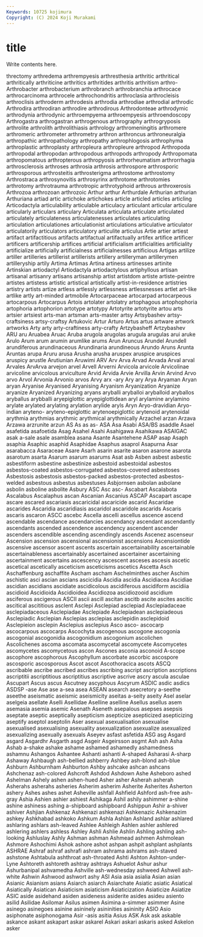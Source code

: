 ```yaml
---
Keywords: 10725 kojimura
Copyright: (C) 2024 Koji Murakami
---
```


# title

Write contents here.



threctomy
arthredema arthrempyesis arthresthesia arthritic arthritical arthritically arthriticine arthritics arthritides arthritis
arthritism arthro- Arthrobacter arthrobacterium arthrobranch arthrobranchia arthrocace arthrocarcinoma arthrocele arthrochondritis
arthroclasia arthrocleisis arthroclisis arthroderm arthrodesis arthrodia arthrodiae arthrodial arthrodic Arthrodira
arthrodiran arthrodire arthrodirous Arthrodonteae arthrodymic arthrodynia arthrodynic arthroempyema arthroempyesis arthroendoscopy
Arthrogastra arthrogastran arthrogenous arthrography arthrogryposis arthrolite arthrolith arthrolithiasis arthrology arthromeningitis
arthromere arthromeric arthrometer arthrometry arthron arthroncus arthroneuralgia arthropathic arthropathology arthropathy
arthrophlogosis arthrophyma arthroplastic arthroplasty arthropleura arthropleure arthropod Arthropoda arthropodal arthropodan
arthropodous arthropods arthropody Arthropomata arthropomatous arthropterous arthropyosis arthrorheumatism arthrorrhagia arthrosclerosis
arthroses arthrosia arthrosis arthrospore arthrosporic arthrosporous arthrosteitis arthrosterigma arthrostome arthrostomy
Arthrostraca arthrosynovitis arthrosyrinx arthrotome arthrotomies arthrotomy arthrotrauma arthrotropic arthrotyphoid arthrous
arthroxerosis Arthrozoa arthrozoan arthrozoic Arthur arthur Arthurdale Arthurian arthurian Arthuriana
artiad artic artichoke artichokes article articled articles articling Articodactyla articulability
articulable articulacy articulant articular articulare articularly articulars articulary Articulata articulata
articulate articulated articulately articulateness articulatenesses articulates articulating articulation articulationes articulationist
articulations articulative articulator articulatorily articulators articulatory articulite articulus Artie artier
artiest artifact artifactitious artifacts artifactual artifactually artifex artifice artificer artificers
artificership artifices artificial artificialism artificialities artificiality artificialize artificially artificialness artificialnesses
artificious Artigas artilize artiller artilleries artillerist artillerists artillery artilleryman artillerymen
artilleryship artily Artima Artimas Artina artiness artinesses artinite Artinskian artiodactyl
Artiodactyla artiodactylous artiphyllous artisan artisanal artisanry artisans artisanship artist artistdom
artiste artiste-peintre artistes artistess artistic artistical artistically artist-in-residence artistries artistry
artists artize artless artlessly artlessness artlessnesses artlet art-like artlike artly
art-minded artmobile Artocarpaceae artocarpad artocarpeous artocarpous Artocarpus Artois artolater artolatry
artophagous artophophoria artophoria artophorion artotype artotypy Artotyrite artotyrite artou arts
artsier artsiest arts-man artsman arts-master artsy Artsybashev artsy-craftsiness artsy-craftsy Artukovic
Artur Arturo Artus artus artware artwork artworks Arty arty arty-craftiness
arty-crafty Artzybasheff Artzybashev ARU aru Aruabea Aruac Aruba arugola arugolas
arugula arugulas arui aruke Arulo Arum arum arumin arumlike arums
Arun Aruncus Arundel Arundell arundiferous arundinaceous Arundinaria arundineous Arundo Aruns
Arunta Aruntas arupa Aruru arusa Arusha arusha aruspex aruspice aruspices
aruspicy arustle Arutiunian Aruwimi ARV Arv Arva Arvad Arvada Arval
arval Arvales ArvArva arvejon arvel Arvell Arverni Arvicola arvicole Arvicolinae
arvicoline arvicolous arviculture Arvid Arvida Arvie Arvilla Arvin Arvind Arvo
arvo Arvol Arvonia Arvonio arvos Arvy arx -ary Ary ary
Arya Aryaman Aryan aryan Aryanise Aryanised Aryanising Aryanism Aryanization Aryanize
aryanize Aryanized Aryanizing aryans aryballi aryballoi aryballoid aryballos aryballus arybballi
aryepiglottic aryepiglottidean aryl arylamine arylamino arylate arylated arylating arylation arylide
aryls Aryn Aryo-dravidian Aryo-indian aryteno- aryteno-epiglottic arytenoepiglottic arytenoid arytenoidal arythmia
arythmias arythmic arythmical arythmically Arzachel arzan Arzava Arzawa arzrunite arzun
AS As as as- ASA Asa Asabi ASA/BS asaddle Asael
asafetida asafoetida Asag Asahel Asahi Asahigawa Asahikawa ASAIGAC asak a-sale
asale asamblea asana Asante Asantehene ASAP asap Asaph asaphia Asaphic
asaphid Asaphidae Asaphus asaprol Asapurna Asar asarabacca Asaraceae Asare Asarh
asarin asarite asaron asarone asarota asarotum asarta Asarum asarum asarums
Asat asb Asben asbest asbestic asbestiform asbestine asbestinize asbestoid asbestoidal
asbestos asbestos-coated asbestos-corrugated asbestos-covered asbestoses Asbestosis asbestosis asbestos-packed asbestos-protected asbestos-welded
asbestous asbestus asbestuses Asbjornsen asbolan asbolane asbolin asboline asbolite Asbury
ASC Asc asc- Ascabart Ascalabota Ascalabus Ascalaphus ascan Ascanian Ascanius
ASCAP Ascapart ascape ascare ascared ascariasis ascaricidal ascaricide ascarid Ascaridae
ascarides Ascaridia ascaridiasis ascaridol ascaridole ascarids Ascaris ascaris ascaron ASCC
ascebc Ascella ascelli ascellus ascence ascend ascendable ascendance ascendancies ascendancy
ascendant ascendantly ascendants ascended ascendence ascendency ascendent ascender ascenders ascendible
ascending ascendingly ascends Ascenez ascenseur Ascension ascension ascensional ascensionist ascensions
Ascensiontide ascensive ascensor ascent ascents ascertain ascertainability ascertainable ascertainableness ascertainably
ascertained ascertainer ascertaining ascertainment ascertains ascescency ascescent asceses ascesis ascetic
ascetical ascetically asceticism asceticisms ascetics Ascetta Asch Aschaffenburg aschaffite Ascham
ascham Aschelminthes ascher Aschim aschistic asci ascian ascians ascicidia Ascidia
ascidia Ascidiacea Ascidiae ascidian ascidians ascidiate ascidicolous ascidiferous ascidiform ascidiia
ascidioid Ascidioida Ascidioidea Ascidiozoa ascidiozooid ascidium asciferous ascigerous ASCII ascii
ascill ascitan ascitb ascite ascites ascitic ascitical ascititious asclent Asclepi
Asclepiad asclepiad Asclepiadaceae asclepiadaceous Asclepiadae Asclepiade Asclepiadean asclepiadeous Asclepiadic Asclepian
Asclepias asclepias asclepidin asclepidoid Asclepieion asclepin Asclepius asclepius Asco asco-
ascocarp ascocarpous ascocarps Ascochyta ascogenous ascogone ascogonia ascogonial ascogonidia ascogonidium
ascogonium ascolichen Ascolichenes ascoma ascomata ascomycetal ascomycete Ascomycetes ascomycetes ascomycetous
ascon Ascones asconia asconoid A-scope ascophore ascophorous Ascophyllum ascorbate ascorbic
ascospore ascosporic ascosporous Ascot ascot Ascothoracica ascots ASCQ ascribable ascribe
ascribed ascribes ascribing ascript ascription ascriptions ascriptitii ascriptitious ascriptitius ascriptive
ascrive ascry ascula asculae Ascupart Ascus ascus Ascutney ascyphous Ascyrum
ASDIC asdic asdics ASDSP -ase Ase ase a-sea asea ASEAN
asearch asecretory a-seethe aseethe aseismatic aseismic aseismicity aseitas a-seity aseity
Asel aselar aselgeia asellate Aselli Asellidae Aselline aselline Asellus asellus
asem asemasia asemia asemic Asenath Aseneth asepalous asepses asepsis aseptate
aseptic aseptically asepticism asepticize asepticized asepticizing aseptify aseptol aseptolin Aser
asexual asexualisation asexualise asexualised asexualising asexuality asexualization asexualize asexualized asexualizing
asexually asexuals Aseyev asfast asfetida ASG asg Asgard asgard Asgardhr
Asgarth asgd Asgeir Asgeirsson asgmt Ash ash Asha Ashab a-shake
ashake ashame ashamed ashamedly ashamedness ashamnu Ashangos Ashantee Ashanti ashanti
A-shaped Asharasi A-sharp Ashaway Ashbaugh ash-bellied ashberry Ashbey ash-blond ash-blue
Ashburn Ashburnham Ashburton Ashby ashcake ashcan ashcans Ashchenaz ash-colored Ashcroft
Ashdod Ashdown Ashe Asheboro ashed Ashelman Ashely ashen ashen-hued Asher
asher Asherah asherah Asherahs asherahs asheries Asherim asherim Asherite Asherites
Asherton ashery Ashes ashes ashet Asheville ashfall Ashfield Ashford ash-free
ash-gray Ashia Ashien ashier ashiest Ashikaga Ashil ashily ashimmer a-shine
ashine ashiness ashing a-shipboard ashipboard Ashippun Ashir a-shiver ashiver Ashjian
Ashkenaz Ashkenazi ashkenazi Ashkenazic Ashkenazim ashkey Ashkhabad ashkoko Ashkum Ashla
Ashlan Ashland ashlar ashlared ashlaring ashlars ash-leaved Ashlee Ashleigh Ashlen
ashler ashlered ashlering ashlers ashless Ashley Ashli Ashlie Ashlin Ashling
ashling ash-looking Ashluslay Ashly Ashman ashman Ashmead ashmen Ashmolean Ashmore
Ashochimi Ashok ashore ashot ashpan ashpit ashplant ashplants ASHRAE Ashraf
ashraf ashrafi ashram ashrama ashrams ash-staved ashstone Ashtabula ashthroat ash-throated
Ashti Ashton Ashton-under-Lyne Ashtoreth ashtoreth ashtray ashtrays Ashuelot Ashur ashur
Ashurbanipal ashvamedha Ashville ash-wednesday ashweed Ashwell ash-white Ashwin Ashwood ashwort
ashy ASI Asia asia asialia Asian asian Asianic Asianism asians
Asiarch asiarch Asiarchate Asiatic asiatic Asiatical Asiatically Asiatican Asiaticism asiaticism
Asiaticization Asiaticize Asiatize ASIC aside asidehand asiden asideness asiderite asides
asideu asiento asilid Asilidae Asilomar Asilus asimen Asimina a-simmer asimmer
Asine asinego asinegoes asinine asininely asininities asininity ASIO Asio asiphonate
asiphonogama Asir -asis asitia Asius ASK Ask ask askable askance
askant askapart askar askarel Askari askari askaris asked Askelon asker
